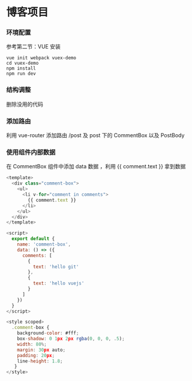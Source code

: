 # 博客项目

### 环境配置

参考第二节：VUE 安装

```
vue init webpack vuex-demo
cd vuex-demo
npm install
npm run dev
```

### 结构调整

删除没用的代码

### 添加路由

利用 vue-router 添加路由 /post 及 post 下的 CommentBox 以及 PostBody

### 使用组件内部数据

在 CommentBox 组件中添加 data 数据 ，利用 {{ comment.text }} 拿到数据

```js
<template>
  <div class="comment-box">
    <ul>
      <li v-for="comment in comments">
        {{ comment.text }}
      </li>
    </ul>
  </div>
</template>

<script>
  export default {
    name: 'comment-box',
    data: () => ({
      comments: [
        {
          text: 'hello git'
        },
        {
          text: 'hello vuejs'
        }
      ]
    })
  }
</script>

<style scoped>
  .comment-box {
    background-color: #fff;
    box-shadow: 0 1px 2px rgba(0, 0, 0, .5);
    width: 80%;
    margin: 30px auto;
    padding: 20px;
    line-height: 1.8;
   }
</style>
```

